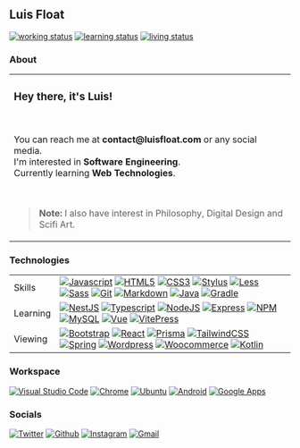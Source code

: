 <h2>Luis Float</h2><a href="https://github.com/luisfloat"><img src="https://img.shields.io/badge/working-freelancing; open to work-005c99?style=flat&amp;logo=" alt="working status"/></a> <a href="https://github.com/luisfloat"><img src="https://img.shields.io/badge/learning-autodidactically-005c99?style=flat&amp;logo=" alt="learning status"/></a> <a href="https://www.google.com/maps/place/State+of+Santa+Catarina"><img src="https://img.shields.io/badge/living-Brazil, SC-005c99?style=flat&amp;logo=" alt="living status"/></a> <h3>About</h3><table><tr><td><h3>Hey there, it's Luis!</h3><br/><p>You can reach me at <strong>contact@luisfloat.com</strong> or any social media.<br> I'm interested in <strong>Software Engineering</strong>.<br> Currently learning <strong>Web Technologies</strong>.</p><br/><blockquote><p><strong>Note:</strong> I also have interest in Philosophy, Digital Design and Scifi Art.</p></blockquote></td></tr></table><h3>Technologies</h3><table><tr><td>Skills</td><td><a href="https://javascript.com"><img src="https://img.shields.io/badge/-Javascript-333333?style=flat&amp;logo=javascript" alt="Javascript"/></a> <a href="https://html.spec.whatwg.org/"><img src="https://img.shields.io/badge/-HTML5-333333?style=flat&amp;logo=html5" alt="HTML5"/></a> <a href="https://www.w3.org/Style/CSS/Overview.en.html"><img src="https://img.shields.io/badge/-CSS3-333333?style=flat&amp;logo=css3" alt="CSS3"/></a> <a href="https://stylus-lang.com/"><img src="https://img.shields.io/badge/-Stylus-333333?style=flat&amp;logo=stylus" alt="Stylus"/></a> <a href="https://lesscss.org/"><img src="https://img.shields.io/badge/-Less-333333?style=flat&amp;logo=less" alt="Less"/></a> <a href="https://sass-lang.com/"><img src="https://img.shields.io/badge/-Sass-333333?style=flat&amp;logo=sass" alt="Sass"/></a> <a href="https://git-scm.com/"><img src="https://img.shields.io/badge/-Git-333333?style=flat&amp;logo=git" alt="Git"/></a> <a href="https://daringfireball.net/projects/markdown/"><img src="https://img.shields.io/badge/-Markdown-333333?style=flat&amp;logo=markdown" alt="Markdown"/></a> <a href="https://www.java.com/"><img src="https://img.shields.io/badge/-Java-333333?style=flat&amp;logo=java" alt="Java"/></a> <a href="https://gradle.org/"><img src="https://img.shields.io/badge/-Gradle-333333?style=flat&amp;logo=gradle" alt="Gradle"/></a> </td></tr><tr><td>Learning</td><td><a href="https://nestjs.com/"><img src="https://img.shields.io/badge/-NestJS-333333?style=flat&amp;logo=nestjs" alt="NestJS"/></a> <a href="https://www.typescriptlang.org/"><img src="https://img.shields.io/badge/-Typescript-333333?style=flat&amp;logo=typescript" alt="Typescript"/></a> <a href="https://nodejs.org/en/"><img src="https://img.shields.io/badge/-NodeJS-333333?style=flat&amp;logo=nodejs" alt="NodeJS"/></a> <a href="https://expressjs.com/"><img src="https://img.shields.io/badge/-Express-333333?style=flat&amp;logo=express" alt="Express"/></a> <a href="https://www.npmjs.com/"><img src="https://img.shields.io/badge/-NPM-333333?style=flat&amp;logo=npm" alt="NPM"/></a> <a href="https://mysql.com/"><img src="https://img.shields.io/badge/-MySQL-333333?style=flat&amp;logo=mysql" alt="MySQL"/></a> <a href="https://vuejs.org/"><img src="https://img.shields.io/badge/-Vue-333333?style=flat&amp;logo=vue.js" alt="Vue"/></a> <a href="https://vitepress.vuejs.org/"><img src="https://img.shields.io/badge/-VitePress-333333?style=flat&amp;logo=vue.js" alt="VitePress"/></a> </td></tr><tr><td>Viewing</td><td><a href="https://getbootstrap.com/"><img src="https://img.shields.io/badge/-Bootstrap-333333?style=flat&amp;logo=bootstrap" alt="Bootstrap"/></a> <a href="https://reactjs.org/"><img src="https://img.shields.io/badge/-React-333333?style=flat&amp;logo=react" alt="React"/></a> <a href="https://www.prisma.io/"><img src="https://img.shields.io/badge/-Prisma-333333?style=flat&amp;logo=prisma" alt="Prisma"/></a> <a href="https://tailwindcss.com/"><img src="https://img.shields.io/badge/-TailwindCSS-333333?style=flat&amp;logo=tailwindcss" alt="TailwindCSS"/></a> <a href="https://spring.io/"><img src="https://img.shields.io/badge/-Spring-333333?style=flat&amp;logo=spring" alt="Spring"/></a> <a href="https://wordpress.com/"><img src="https://img.shields.io/badge/-Wordpress-333333?style=flat&amp;logo=wordpress" alt="Wordpress"/></a> <a href="https://woocommerce.com/"><img src="https://img.shields.io/badge/-Woocommerce-333333?style=flat&amp;logo=woocommerce" alt="Woocommerce"/></a> <a href="https://www.jetbrains.com/opensource/kotlin/"><img src="https://img.shields.io/badge/-Kotlin-333333?style=flat&amp;logo=kotlin" alt="Kotlin"/></a> </td></tr></table><h3>Workspace</h3><a href="https://code.visualstudio.com/"><img src="https://img.shields.io/badge/-Vscode-333333?style=flat&amp;logo=visualstudio" alt="Visual Studio Code"/></a> <a href="https://google.com/chrome"><img src="https://img.shields.io/badge/-Chrome-333333?style=flat&amp;logo=chrome" alt="Chrome"/></a> <a href="https://ubuntu.com"><img src="https://img.shields.io/badge/-Ubuntu-333333?style=flat&amp;logo=ubuntu" alt="Ubuntu"/></a> <a href="https://android.com"><img src="https://img.shields.io/badge/-Android-333333?style=flat&amp;logo=android" alt="Android"/></a> <a href="https://apps.google.com"><img src="https://img.shields.io/badge/-Google Apps-333333?style=flat&amp;logo=google" alt="Google Apps"/></a> <h3>Socials</h3><a href="https://twitter.com/luisfloat"><img src="https://img.shields.io/badge/-Twitter-333333?style=flat&amp;logo=twitter" alt="Twitter"/></a> <a href="https://github.com/luisfloat"><img src="https://img.shields.io/badge/-Github-333333?style=flat&amp;logo=github" alt="Github"/></a> <a href="https://instagram.com/luisfloat"><img src="https://img.shields.io/badge/-Instagram-333333?style=flat&amp;logo=instagram" alt="Instagram"/></a> <a href="mailto:contact@luisfloat.com"><img src="https://img.shields.io/badge/-Gmail-333333?style=flat&amp;logo=gmail" alt="Gmail"/></a> 